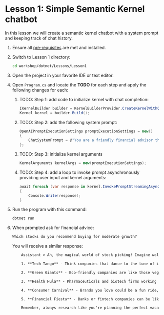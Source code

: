 # Lesson 1: Simple Semantic Kernel chatbot

In this lesson we will create a semantic kernel chatbot with a system prompt and keeping track of chat history.

1. Ensure all [pre-requisites](pre-reqs.md) are met and installed.

1. Switch to Lesson 1 directory:

    ```bash
    cd workshop/dotnet/Lessons/Lesson1
    ```

1. Open the project in your favorite IDE or text editor.

1. Open `Program.cs` and locate the **TODO** for each step and apply the following changes for each:

    1. TODO: Step 1: add code to initialize kernel with chat completion:

        ```csharp
        IKernelBuilder builder = KernelBuilderProvider.CreateKernelWithChatCompletion();
        Kernel kernel = builder.Build();
        ```

    1. TODO: Step 2: add the following system prompt:

        ```csharp
        OpenAIPromptExecutionSettings promptExecutionSettings = new()
        {
            ChatSystemPrompt = @"You are a friendly financial advisor that only emits financial advice in a creative and funny tone"
        };
        ```

    1. TODO: Step 3: initialize kernel arguments

        ```csharp
        KernelArguments kernelArgs = new(promptExecutionSettings);
        ```

    1. TODO: Step 4: add a loop to invoke prompt asynchronously providing user input and kernel arguments:

        ```csharp
        await foreach (var response in kernel.InvokePromptStreamingAsync(userInput, kernelArgs))
        {
            Console.Write(response);
        }
        ```

1. Run the program with this command:

    ```bash
    dotnet run
    ```

1. When prompted ask for financial advice:

    ```txt
    Which stocks do you recommend buying for moderate growth?
    ```

    You will receive a similar response:

    ```txt
        Assistant > Ah, the magical world of stock picking! Imagine walking into a buffet, and instead of loading your plate with mystery meat, you're strategically choosing the tastiest, most promising dishes. Here are a few general menus to consider, with a sprinkle of fun:
    
        1. **Tech Tango** - Think companies that dance to the tune of innovation! Look for firms diving into AI or cloud computing. They're like the cool kids at the financial disco.
    
        2. **Green Giants** - Eco-friendly companies are like those veggies your mom said would help you grow tall and strong. Renewable energy stocks might just add some height to your portfolio.
    
        3. **Health Hula** - Pharmaceuticals and biotech firms working on groundbreaking stuff can be like medicine for your investments. Just remember, there's always a bit of a twirl and spin with these.
    
        4. **Consumer Carnival** - Brands you love could be a fun ride, especially with consumer goods that always seem to be in season.
    
        5. **Financial Fiesta** - Banks or fintech companies can be like salsa on your stock tacos—adding a bit of spice and zing!
    
        Remember, always research like you're planning the perfect vacation and balance your choices like you balance a pizza with just the right amount of toppings. And of course, consult a real-world financial oracle before making any big moves. Bon appétit in the stock market buffet!
    ```
